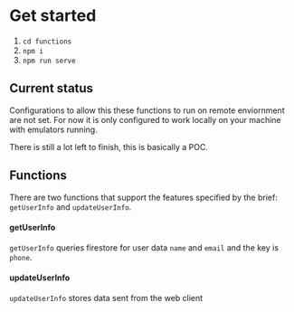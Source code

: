 # Get started
1. `cd functions`
2. `npm i`
3. `npm run serve`

## Current status

Configurations to allow this these functions to run on remote enviornment are not set. For now it is only configured to work locally on your machine with emulators running. 

There is still a lot left to finish, this is basically a POC.


## Functions
There are two functions that support the features specified by the brief:
`getUserInfo` and `updateUserInfo`. 

#### getUserInfo
`getUserInfo` queries firestore for user data `name` and `email` and the key is `phone`.

#### updateUserInfo
`updateUserInfo` stores data sent from the web client 